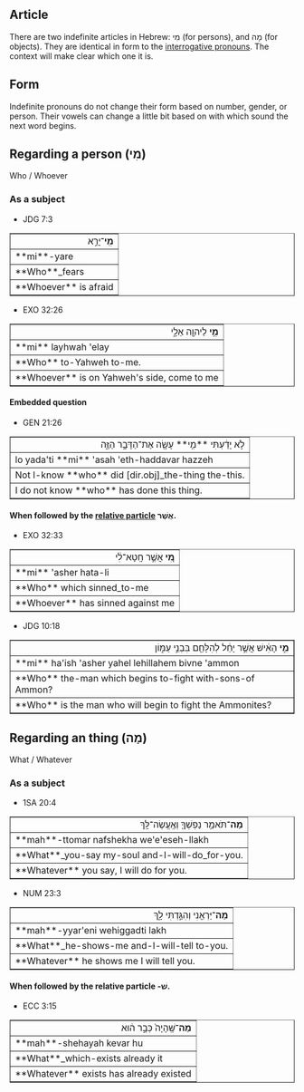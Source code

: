 ## Article
There are two indefinite articles in Hebrew: מִי (for persons), and מָה (for objects). They are identical in form to the [interrogative pronouns](https://git.door43.org/Door43/en-uhg/src/master/content/pronoun_interrogative/02.md). The context will make clear which one it is.

## Form
Indefinite pronouns do not change their form based on number, gender, or person. Their vowels can change a little bit based on with which sound the next word begins.

## Regarding a person (מִי)
Who / Whoever

### As a subject

* JDG 7:3
<table border="1" class="docutils">
<colgroup>
<col width="100%" />
</colgroup>
<tbody valign="top">
<tr class="row-odd" align="right"><td><b>מִֽי</b>־יָרֵ֣א</td>
</tr>
<tr class="row-even"><td>**mi**-yare</td>
</tr>
<tr class="row-odd"><td>**Who**_fears</td>
</tr>
<tr class="row-even"><td>**Whoever** is afraid</td>
</tr>
</tbody>
</table>

* EXO 32:26
<table border="1" class="docutils">
<colgroup>
<col width="100%" />
</colgroup>
<tbody valign="top">
<tr class="row-odd" align="right"><td><b>מִ֥י</b> לַיהוָ֖ה אֵלָ֑י</td>
</tr>
<tr class="row-even"><td>**mi** layhwah 'elay</td>
</tr>
<tr class="row-odd"><td>**Who** to-Yahweh to-me.</td>
</tr>
<tr class="row-even"><td>**Whoever** is on Yahweh's side, come to me</td>
</tr>
</tbody>
</table>

#### Embedded question

* GEN 21:26
<table border="1" class="docutils">
<colgroup>
<col width="100%" />
</colgroup>
<tbody valign="top">
<tr class="row-odd" align="right"><td>לֹ֣א יָדַ֔עְתִּי **מִ֥י** עָשָׂ֖ה אֶת־הַדָּבָ֣ר הַזֶּ֑ה</td>
</tr>
<tr class="row-even"><td>lo yada'ti **mi** 'asah 'eth-haddavar hazzeh</td>
</tr>
<tr class="row-odd"><td>Not I-know **who** did [dir.obj]_the-thing the-this.</td>
</tr>
<tr class="row-even"><td>I do not know **who** has done this thing.</td>
</tr>
</tbody>
</table>

#### When followed by the [relative particle](https://git.door43.org/Door43/en-uhg/src/master/content/particle_relative/02.md) אֲשֶׁר.

* EXO 32:33
<table border="1" class="docutils">
<colgroup>
<col width="100%" />
</colgroup>
<tbody valign="top">
<tr class="row-odd" align="right"><td><b>מִ֚י</b> אֲשֶׁ֣ר חָֽטָא־לִ֔י</td>
</tr>
<tr class="row-even"><td>**mi** 'asher hata-li</td>
</tr>
<tr class="row-odd"><td>**Who** which sinned_to-me</td>
</tr>
<tr class="row-even"><td>**Whoever** has sinned against me</td>
</tr>
</tbody>
</table>

* JDG 10:18
<table border="1" class="docutils">
<colgroup>
<col width="100%" />
</colgroup>
<tbody valign="top">
<tr class="row-odd" align="right"><td><b>מִ֣י</b> הָאִ֔ישׁ אֲשֶׁ֣ר יָחֵ֔ל לְהִלָּחֵ֖ם בִּבְנֵ֣י עַמּ֑וֹן</td>
</tr>
<tr class="row-even"><td>**mi** ha'ish 'asher yahel lehillahem bivne 'ammon</td>
</tr>
<tr class="row-odd"><td>**Who** the-man which begins to-fight with-sons-of Ammon?</td>
</tr>
<tr class="row-even"><td>**Who** is the man who will begin to fight the Ammonites?</td>
</tr>
</tbody>
</table>

## Regarding an thing (מָה)
What / Whatever

### As a subject

* 1SA 20:4
<table border="1" class="docutils">
<colgroup>
<col width="100%" />
</colgroup>
<tbody valign="top">
<tr class="row-odd" align="right"><td><b>מַה</b>־תֹּאמַ֥ר נַפְשְׁךָ֖ וְאֶֽעֱשֶׂה־לָּֽךְ</td>
</tr>
<tr class="row-even"><td>**mah**-ttomar nafshekha we'e'eseh-llakh</td>
</tr>
<tr class="row-odd"><td>**What**_you-say my-soul and-I-will-do_for-you.</td>
</tr>
<tr class="row-even"><td>**Whatever** you say, I will do for you.</td>
</tr>
</tbody>
</table>

* NUM 23:3
<table border="1" class="docutils">
<colgroup>
<col width="100%" />
</colgroup>
<tbody valign="top">
<tr class="row-odd" align="right"><td><b>מַה</b>־יַּרְאֵ֖נִי וְהִגַּ֣דְתִּי לָ֑ךְ</td>
</tr>
<tr class="row-even"><td>**mah**-yyar'eni wehiggadti lakh</td>
</tr>
<tr class="row-odd"><td>**What**_he-shows-me and-I-will-tell to-you.</td>
</tr>
<tr class="row-even"><td>**Whatever** he shows me I will tell you.</td>
</tr>
</tbody>
</table>

#### When followed by the relative particle -שׁ.

* ECC 3:15
<table border="1" class="docutils">
<colgroup>
<col width="100%" />
</colgroup>
<tbody valign="top">
<tr class="row-odd" align="right"><td><b>מַה</b>־שֶּֽׁהָיָה֙ כְּבָ֣ר ה֔וּא</td>
</tr>
<tr class="row-even"><td>**mah**-shehayah kevar hu</td>
</tr>
<tr class="row-odd"><td>**What**_which-exists already it</td>
</tr>
<tr class="row-even"><td>**Whatever** exists has already existed</td>
</tr>
</tbody>
</table>